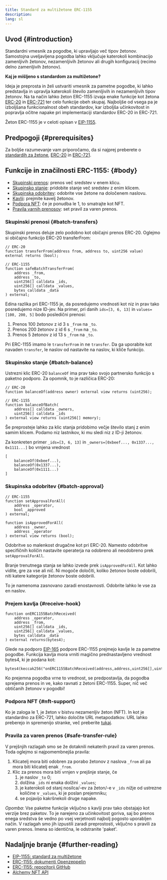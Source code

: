 ```yaml
---
title: Standard za multižetone ERC-1155
description:
lang: sl
---
```


## Uvod \{#introduction}

Standardni vmesnik za pogodbe, ki upravljajo več tipov žetonov. Samostojna uveljavljena pogodba lahko vključuje katerokoli kombinacijo zamenljivih žetonov, nezamenljivih žetonov ali drugih konfiguracij (recimo delno zamenljivih žetonov).

**Kaj je mišljeno s standardom za multižetone?**

Ideja je preprosta in želi ustvariti vmesnik za pametne pogodbe, ki lahko predstavlja in upravlja katerokoli število zamenljivih in nezamenljivih tipov žetonov. Na ta način lahko žeton ERC-1155 izvaja enake funkcije kot žetona [ERC-20](/developers/docs/standards/tokens/erc-20/) in [ERC-721](/developers/docs/standards/tokens/erc-721/) ter celo funkcije obeh skupaj. Najboljše od vsega pa je izboljšana funkcionalnost obeh standardov, kar izboljša učinkovitost in popravlja očitne napake pri implementaciji standardov ERC-20 in ERC-721.

Žeton ERC-1155 je v celoti opisan v [EIP-1155](https://eips.ethereum.org/EIPS/eip-1155).

## Predpogoji \{#prerequisites}

Za boljše razumevanje vam priporočamo, da si najprej preberete o [standardih za žetone](/developers/docs/standards/tokens/), [ERC-20](/developers/docs/standards/tokens/erc-20/) in [ERC-721](/developers/docs/standards/tokens/erc-721/).

## Funkcije in značilnosti ERC-1155: \{#body}

- [Skupinski prenos](#batch_transfers): prenos več sredstev v enem klicu.
- [Skupinsko stanje](#batch_balance): pridobite stanje več sredstev z enim klicem.
- [Skupinska odobritev](#batch_approval): odobrite vse žetone na določenem naslovu.
- [Kavlji](#recieve_hook): prejmite kavelj žetonov.
- [Podpora NFT](#nft_support): če je ponudba le 1, to smatrajte kot NFT.
- [Pravila varnih prenosov](#safe_transfer_rule): set pravil za varen prenos.

### Skupinski prenosi \{#batch-transfers}

Skupinski prenos deluje zelo podobno kot običajni prenos ERC-20. Oglejmo si običajno funkcijo ERC-20 transferFrom:

```solidity
// ERC-20
function transferFrom(address from, address to, uint256 value) external returns (bool);

// ERC-1155
function safeBatchTransferFrom(
    address _from,
    address _to,
    uint256[] calldata _ids,
    uint256[] calldata _values,
    bytes calldata _data
) external;
```

Edina razlika pri ERC-1155 je, da posredujemo vrednosti kot niz in prav tako posredujemo nize ID-jev. Na primer, pri danih `ids=[3, 6, 13]` in `values=[100, 200, 5]` bodo posledični prenosi:

1. Prenos 100 žetonov z id 3 s `_from` na `_to`.
2. Prenos 200 žetonov z id 6 s `_from` na `_to`.
3. Prenos 5 žetonov z id 13 s `_from` na `_to`.

Pri ERC-1155 imamo le `transferFrom` in ne `transfer`. Da ga uporabite kot navaden `transfer`, le naslov od nastavite na naslov, ki kliče funkcijo.

### Skupinsko stanje \{#batch-balance}

Ustrezni klic ERC-20 `balanceOf` ima prav tako svojo partnersko funkcijo s paketno podporo. Za opomnik, to je različica ERC-20:

```solidity
// ERC-20
function balanceOf(address owner) external view returns (uint256);

// ERC-1155
function balanceOfBatch(
    address[] calldata _owners,
    uint256[] calldata _ids
) external view returns (uint256[] memory);
```

Še preprosteje lahko za klic stanja pridobimo večje število stanj z enim samim klicem. Podamo niz lastnikov, ki mu sledi niz z ID-ji žetonov.

Za konkreten primer `_ids=[3, 6, 13]` in `_owners=[0xbeef..., 0x1337..., 0x1111...]` bo vrnjena vrednost

```solidity
[
    balanceOf(0xbeef...),
    balanceOf(0x1337...),
    balanceOf(0x1111...)
]
```

### Skupinska odobritev \{#batch-approval}

```solidity
// ERC-1155
function setApprovalForAll(
    address _operator,
    bool _approved
) external;

function isApprovedForAll(
    address _owner,
    address _operator
) external view returns (bool);
```

Odobritve so malenkost drugačne kot pri ERC-20. Namesto odobritve specifičnih količin nastavite operaterja na odobreno ali neodobreno prek `setApprovalForAll`.

Branje trenutnega stanja se lahko izvede prek `isApprovedForAll`. Kot lahko vidite, gre za vse ali nič. Ni mogoče določiti, koliko žetonov boste odobrili, niti katere kategorije žetonov boste odobrili.

To je namenoma zasnovano zaradi enostavnosti. Odobrite lahko le vse za en naslov.

### Prejem kavlja \{#receive-hook}

```solidity
function onERC1155BatchReceived(
    address _operator,
    address _from,
    uint256[] calldata _ids,
    uint256[] calldata _values,
    bytes calldata _data
) external returns(bytes4);
```

Glede na podporo [EIP-165](https://eips.ethereum.org/EIPS/eip-165) podpore ERC-1155 prejmejo kavlje le za pametne pogodbe. Funkcija kavlja mora vrniti magično prednastavljeno vrednost bytes4, ki je podana kot:

```solidity
bytes4(keccak256("onERC1155BatchReceived(address,address,uint256[],uint256[],bytes)"))
```

Ko prejemna pogodba vrne to vrednost, se predpostavlja, da pogodba sprejema prenos in ve, kako ravnati z žetoni ERC-1155. Super, nič več obtičanih žetonov v pogodbi!

### Podpora NFT \{#nft-support}

Ko je zaloga le 1, je žeton v bistvu nezamenljiv žeton (NFT). In kot je standardno za ERC-721, lahko določite URL metapodatkov. URL lahko preberejo in spremenijo stranke, več preberite [tukaj](https://eips.ethereum.org/EIPS/eip-1155#metadata).

### Pravila za varen prenos \{#safe-transfer-rule}

V prejšnjih razlagah smo se že dotaknili nekaterih pravil za varen prenos. Toda oglejmo si najpomembnejša pravila:

1. Klicatelj mora biti odobren za porabo žetonov z naslova `_from` ali pa mora biti klicatelj enak `_from`.
2. Klic za prenos mora biti vrnjen v prejšnje stanje, če
   1. je naslov `_to` 0;
   2. dolžina `_ids` ni enaka dolžini `_values`;
   3. je katerokoli od stanj nosilca/-ev za žeton/-e v `_ids` nižje od ustrezne količine v `_values`, ki je poslan prejemniku;
   4. se pojavijo kakršnekoli druge napake.

_Opomba_: Vse paketne funkcije vključno s kavlji prav tako obstajajo kot verzije brez paketov. To je narejeno za učinkovitost goriva, saj bo prenos enega sredstva še vedno po vsej verjetnosti najbolj pogosto uporabljen način. V razlagah smo jih izpustili zaradi preprostosti, vključno s pravili za varen prenos. Imena so identična, le odstranite 'paket'.

## Nadaljnje branje \{#further-reading}

- [EIP-1155: standard za multižetone](https://eips.ethereum.org/EIPS/eip-1155)
- [ERC-1155: dokumenti Openzeppelin](https://docs.openzeppelin.com/contracts/3.x/erc1155)
- [ERC-1155: repozitorij GitHub](https://github.com/enjin/erc-1155)
- [Alchemy NFT API](https://docs.alchemy.com/alchemy/enhanced-apis/nft-api)
